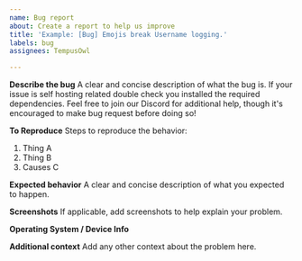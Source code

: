 ```yaml
---
name: Bug report
about: Create a report to help us improve
title: 'Example: [Bug] Emojis break Username logging.'
labels: bug
assignees: TempusOwl

---
```


**Describe the bug**
A clear and concise description of what the bug is. If your issue is self hosting related double check you installed the required dependencies. Feel free to join our Discord for additional help, though it's encouraged to make bug request before doing so! 

**To Reproduce**
Steps to reproduce the behavior:
1. Thing A
2. Thing B
3. Causes C

**Expected behavior**
A clear and concise description of what you expected to happen.

**Screenshots**
If applicable, add screenshots to help explain your problem.

**Operating System / Device Info** 


**Additional context**
Add any other context about the problem here.
